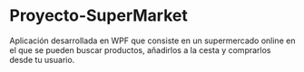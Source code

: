 # Proyecto-SuperMarket
Aplicación desarrollada en WPF que consiste en un supermercado online en el que se pueden buscar productos, añadirlos a la cesta y comprarlos desde tu usuario.
